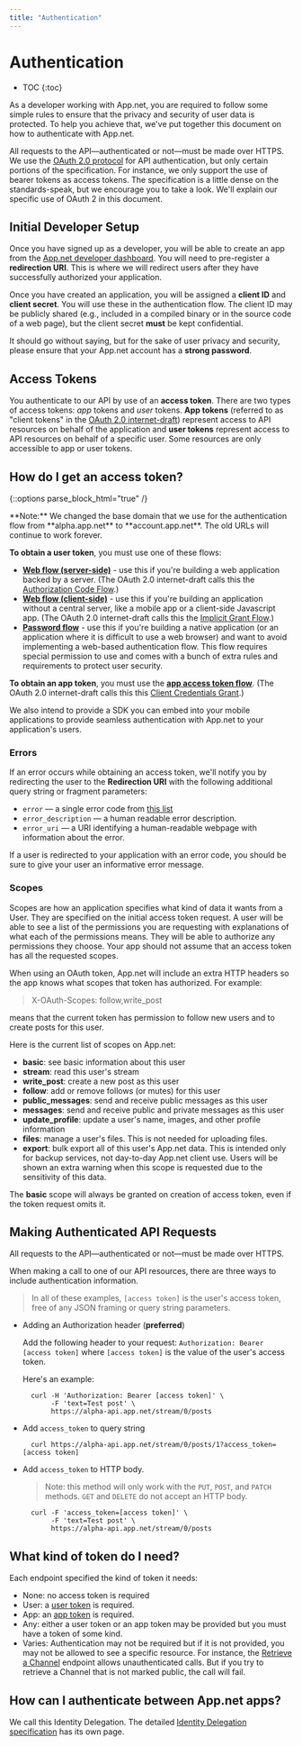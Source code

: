 ```yaml
---
title: "Authentication"
---
```


# Authentication

* TOC
{:toc}

As a developer working with App.net, you are required to follow some simple rules to ensure that the privacy and security of user data is protected. To help you achieve that, we've put together this document on how to authenticate with App.net.

All requests to the API—authenticated or not—must be made over HTTPS. We use the [OAuth 2.0 protocol](http://tools.ietf.org/html/draft-ietf-oauth-v2-31) for API authentication, but only certain portions of the specification. For instance, we only support the use of bearer tokens as access tokens. The specification is a little dense on the standards-speak, but we encourage you to take a look. We'll explain our specific use of OAuth 2 in this document.

## Initial Developer Setup

Once you have signed up as a developer, you will be able to create an app from the [App.net developer dashboard](https://account.app.net/developer/apps/). You will need to pre-register a **redirection URI**. This is where we will redirect users after they have successfully authorized your application.

Once you have created an application, you will be assigned a **client ID** and **client secret**. You will use these in the authentication flow. The client ID may be publicly shared (e.g., included in a compiled binary or in the source code of a web page), but the client secret **must** be kept confidential.

It should go without saying, but for the sake of user privacy and security, please ensure that your App.net account has a **strong password**.

## Access Tokens

You authenticate to our API by use of an **access token**. There are two types of access tokens: _app_ tokens and _user_ tokens. **App tokens** (referred to as "client tokens" in the [OAuth 2.0 internet-draft](http://tools.ietf.org/html/draft-ietf-oauth-v2-31)) represent access to API resources on behalf of the application and **user tokens** represent access to API resources on behalf of a specific user. Some resources are only accessible to app or user tokens.

## How do I get an access token?

{::options parse_block_html="true" /}
<div class="alert alert-info alert-block">
**Note:** We changed the base domain that we use for the authentication flow from **alpha.app.net** to **account.app.net**. The old URLs will continue to work forever.
</div>

**To obtain a user token**, you must use one of these flows:

* **[Web flow (server-side)](/docs/authentication/flows/web/#server-side-flow)** - use this if you're building a web application backed by a server. (The OAuth 2.0 internet-draft calls this the [Authorization Code Flow](http://tools.ietf.org/html/draft-ietf-oauth-v2-31#section-4.1).)
* **[Web flow (client-side)](/docs/authentication/flows/web/#client-side-flow)** - use this if you're building an application without a central server, like a mobile app or a client-side Javascript app. (The OAuth 2.0 internet-draft calls this the [Implicit Grant Flow](http://tools.ietf.org/html/draft-ietf-oauth-v2-31#section-4.2).)
* **[Password flow](/docs/authentication/flows/password/)** - use this if you're building a native application (or an application where it is difficult to use a web browser) and want to avoid implementing a web-based authentication flow. This flow requires special permission to use and comes with a bunch of extra rules and requirements to protect user security.

**To obtain an app token**, you must use the **[app access token flow](/docs/authentication/flows/app-access-token)**. (The OAuth 2.0 internet-draft calls this this [Client Credentials Grant](http://tools.ietf.org/html/draft-ietf-oauth-v2-31#section-4.4).)

We also intend to provide a SDK you can embed into your mobile applications to provide seamless authentication with App.net to your application's users.

### Errors

If an error occurs while obtaining an access token, we'll notify you by redirecting the user to the **Redirection URI** with the following additional query string or fragment parameters:

* `error` — a single error code from [this list](http://tools.ietf.org/html/draft-ietf-oauth-v2-31#section-4.1.2.1)
* `error_description` — a human readable error description.
* `error_uri` — a URI identifying a human-readable webpage with information about the error.

If a user is redirected to your application with an error code, you should be sure to give your user an informative error message.

### Scopes

Scopes are how an application specifies what kind of data it wants from a User. They are specified on the initial access token request. A user will be able to see a list of the permissions you are requesting with explanations of what each of the permissions means. They will be able to authorize any permissions they choose. Your app should not assume that an access token has all the requested scopes.

When using an OAuth token, App.net will include an extra HTTP headers so the app knows what scopes that token has authorized. For example:

> X-OAuth-Scopes: follow,write_post

means that the current token has permission to follow new users and to create posts for this user.

Here is the current list of scopes on App.net:

* **basic**: see basic information about this user
* **stream**: read this user's stream
* **write_post**: create a new post as this user
* **follow**: add or remove follows (or mutes) for this user
* **public_messages**: send and receive public messages as this user
* **messages**: send and receive public and private messages as this user
* **update_profile**: update a user's name, images, and other profile information
* **files**: manage a user's files. This is not needed for uploading files.
* **export**: bulk export all of this user's App.net data. This is intended only for backup services, not day-to-day App.net client use. Users will be shown an extra warning when this scope is requested due to the sensitivity of this data.

The **basic** scope will always be granted on creation of access token, even if the token request omits it.

## Making Authenticated API Requests

All requests to the API—authenticated or not—must be made over HTTPS.

When making a call to one of our API resources, there are three ways to include authentication information.

> In all of these examples, `[access token]` is the user's access token, free of any JSON framing or query string parameters.

* Adding an Authorization header (**preferred**)

    Add the following header to your request:
    `Authorization: Bearer [access token]`
    where `[access token]` is the value of the user's access token.

    Here's an example:
    
        curl -H 'Authorization: Bearer [access token]' \
             -F 'text=Test post' \
             https://alpha-api.app.net/stream/0/posts

* Add `access_token` to query string
    
        curl https://alpha-api.app.net/stream/0/posts/1?access_token=[access token]

* Add `access_token` to HTTP body. 

    > Note: this method will only work with the `PUT`, `POST`, and `PATCH` methods. `GET` and `DELETE` do not accept an HTTP body.

        curl -F 'access_token=[access token]' \
             -F 'text=Test post' \
             https://alpha-api.app.net/stream/0/posts

## What kind of token do I need?

Each endpoint specified the kind of token it needs:

* None: no access token is required
* User: a [user token](/docs/authentication/#how-do-i-get-an-access-token) is required.
* App: an [app token](/docs/authentication/flows/app-access-token/) is required.
* Any: either a user token or an app token may be provided but you must have a token of some kind.
* Varies: Authentication may not be required but if it is not provided, you may not be allowed to see a specific resource. For instance, the [Retrieve a Channel](/docs/resources/channel/lookup/#retrieve-a-channel) endpoint allows unauthenticated calls. But if you try to retrieve a Channel that is not marked public, the call will fail.

## How can I authenticate between App.net apps?

We call this Identity Delegation. The detailed [Identity Delegation
specification](identity-delegation/) has its own page.

